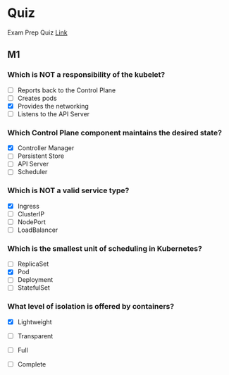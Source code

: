 # Quiz

Exam Prep Quiz [Link](https://zahariev.pro/q/k8s/index.php)

## M1

### Which is NOT a responsibility of the kubelet?
 - [ ] Reports back to the Control Plane
 - [ ] Creates pods
 - [x] Provides the networking
 - [ ] Listens to the API Server

### Which Control Plane component maintains the desired state?
 - [x] Controller Manager
 - [ ] Persistent Store
 - [ ] API Server
 - [ ] Scheduler

### Which is NOT a valid service type?
 - [x] Ingress
 - [ ] ClusterIP
 - [ ] NodePort
 - [ ] LoadBalancer

### Which is the smallest unit of scheduling in Kubernetes?
 - [ ] ReplicaSet
 - [x] Pod
 - [ ] Deployment
 - [ ] StatefulSet

### What level of isolation is offered by containers?
 - [x] Lightweight
 - [ ] Transparent
 - [ ] Full
 - [ ] Complete

